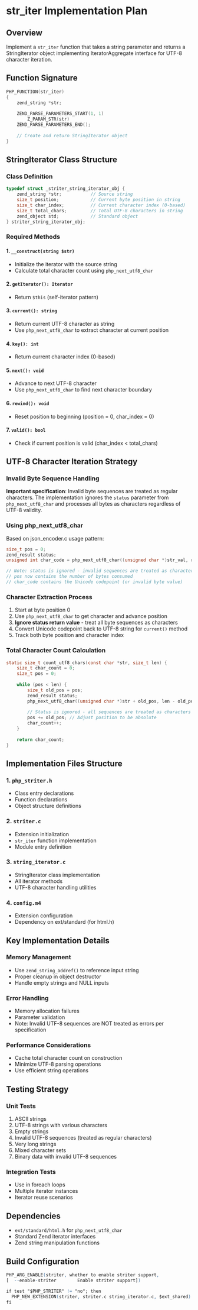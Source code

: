 # str_iter Implementation Plan

## Overview
Implement a `str_iter` function that takes a string parameter and returns a StringIterator object implementing IteratorAggregate interface for UTF-8 character iteration.

## Function Signature
```c
PHP_FUNCTION(str_iter)
{
    zend_string *str;
    
    ZEND_PARSE_PARAMETERS_START(1, 1)
        Z_PARAM_STR(str)
    ZEND_PARSE_PARAMETERS_END();
    
    // Create and return StringIterator object
}
```

## StringIterator Class Structure

### Class Definition
```c
typedef struct _striter_string_iterator_obj {
    zend_string *str;           // Source string
    size_t position;            // Current byte position in string
    size_t char_index;          // Current character index (0-based)
    size_t total_chars;         // Total UTF-8 characters in string
    zend_object std;            // Standard object
} striter_string_iterator_obj;
```

### Required Methods

#### 1. `__construct(string $str)`
- Initialize the iterator with the source string
- Calculate total character count using `php_next_utf8_char`

#### 2. `getIterator(): Iterator`
- Return `$this` (self-iterator pattern)

#### 3. `current(): string`
- Return current UTF-8 character as string
- Use `php_next_utf8_char` to extract character at current position

#### 4. `key(): int`
- Return current character index (0-based)

#### 5. `next(): void`
- Advance to next UTF-8 character
- Use `php_next_utf8_char` to find next character boundary

#### 6. `rewind(): void`
- Reset position to beginning (position = 0, char_index = 0)

#### 7. `valid(): bool`
- Check if current position is valid (char_index < total_chars)

## UTF-8 Character Iteration Strategy

### Invalid Byte Sequence Handling
**Important specification**: Invalid byte sequences are treated as regular characters. The implementation ignores the `status` parameter from `php_next_utf8_char` and processes all bytes as characters regardless of UTF-8 validity.

### Using php_next_utf8_char
Based on json_encoder.c usage pattern:
```c
size_t pos = 0;
zend_result status;
unsigned int char_code = php_next_utf8_char((unsigned char *)str_val, remaining_len, &pos, &status);

// Note: status is ignored - invalid sequences are treated as characters
// pos now contains the number of bytes consumed
// char_code contains the Unicode codepoint (or invalid byte value)
```

### Character Extraction Process
1. Start at byte position 0
2. Use `php_next_utf8_char` to get character and advance position
3. **Ignore status return value** - treat all byte sequences as characters
4. Convert Unicode codepoint back to UTF-8 string for `current()` method
5. Track both byte position and character index

### Total Character Count Calculation
```c
static size_t count_utf8_chars(const char *str, size_t len) {
    size_t char_count = 0;
    size_t pos = 0;
    
    while (pos < len) {
        size_t old_pos = pos;
        zend_result status;
        php_next_utf8_char((unsigned char *)str + old_pos, len - old_pos, &pos, &status);
        
        // Status is ignored - all sequences are treated as characters
        pos += old_pos; // Adjust position to be absolute
        char_count++;
    }
    
    return char_count;
}
```

## Implementation Files Structure

### 1. `php_striter.h`
- Class entry declarations
- Function declarations
- Object structure definitions

### 2. `striter.c`
- Extension initialization
- `str_iter` function implementation
- Module entry definition

### 3. `string_iterator.c`
- StringIterator class implementation
- All iterator methods
- UTF-8 character handling utilities

### 4. `config.m4`
- Extension configuration
- Dependency on ext/standard (for html.h)

## Key Implementation Details

### Memory Management
- Use `zend_string_addref()` to reference input string
- Proper cleanup in object destructor
- Handle empty strings and NULL inputs

### Error Handling
- Memory allocation failures
- Parameter validation
- Note: Invalid UTF-8 sequences are NOT treated as errors per specification

### Performance Considerations
- Cache total character count on construction
- Minimize UTF-8 parsing operations
- Use efficient string operations

## Testing Strategy

### Unit Tests
1. ASCII strings
2. UTF-8 strings with various characters
3. Empty strings
4. Invalid UTF-8 sequences (treated as regular characters)
5. Very long strings
6. Mixed character sets
7. Binary data with invalid UTF-8 sequences

### Integration Tests
- Use in foreach loops
- Multiple iterator instances
- Iterator reuse scenarios

## Dependencies
- `ext/standard/html.h` for `php_next_utf8_char`
- Standard Zend iterator interfaces
- Zend string manipulation functions

## Build Configuration
```m4
PHP_ARG_ENABLE(striter, whether to enable striter support,
[  --enable-striter        Enable striter support])

if test "$PHP_STRITER" != "no"; then
  PHP_NEW_EXTENSION(striter, striter.c string_iterator.c, $ext_shared)
fi
```